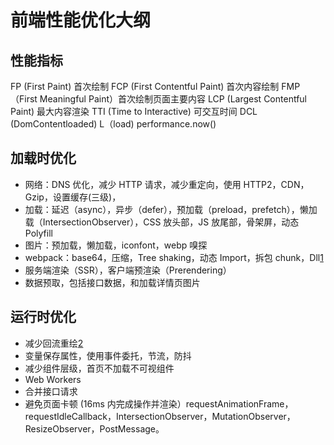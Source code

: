 # 前端性能优化大纲

## 性能指标

FP (First Paint) 首次绘制
FCP (First Contentful Paint) 首次内容绘制
FMP（First Meaningful Paint）首次绘制页面主要内容
LCP (Largest Contentful Paint) 最大内容渲染
TTI (Time to Interactive) 可交互时间
DCL (DomContentloaded)
L（load)
performance.now()

## 加载时优化

- 网络：DNS 优化，减少 HTTP 请求，减少重定向，使用 HTTP2，CDN，Gzip，设置缓存(三级)，
- 加载：延迟（async），异步（defer），预加载（preload，prefetch），懒加载（IntersectionObserver），CSS 放头部，JS 放尾部，骨架屏，动态 Polyfill
- 图片：预加载，懒加载，iconfont，webp 嗅探
- webpack：base64，压缩，Tree shaking，动态 Import，拆包 chunk，Dll[1](https://blog.flqin.com/385.html)
- 服务端渲染（SSR），客户端预渲染（Prerendering）
- 数据预取，包括接口数据，和加载详情页图片

## 运行时优化

- 减少回流重绘[2](https://blog.flqin.com/336.html)
- 变量保存属性，使用事件委托，节流，防抖
- 减少组件层级，首页不加载不可视组件
- Web Workers
- 合并接口请求
- 避免页面卡顿 (16ms 内完成操作并渲染）requestAnimationFrame，requestIdleCallback，IntersectionObserver，MutationObserver，ResizeObserver，PostMessage。
